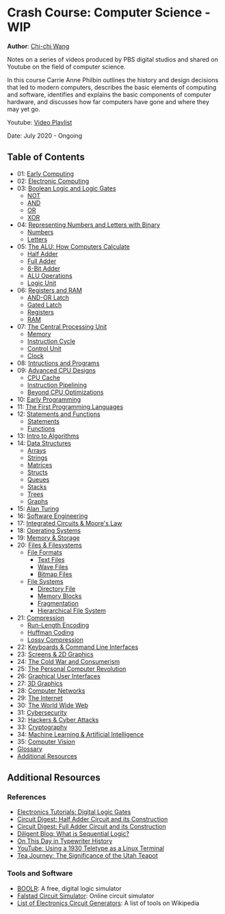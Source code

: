 # Crash Course: Computer Science - WIP
**Author**: [Chi-chi Wang](https://github.com/chichiwang)

Notes on a series of videos produced by PBS digital studios and shared on Youtube on the field of computer science.

In this course Carrie Anne Philbin outlines the history and design decisions that led to modern computers, describes the basic elements of computing and software, identifies and explains the basic components of computer hardware, and discusses how far computers have gone and where they may yet go.

Youtube: [Video Playlist](https://www.youtube.com/playlist?list=PL8dPuuaLjXtNlUrzyH5r6jN9ulIgZBpdo)

Date: July 2020 - Ongoing

## Table of Contents
* 01: [Early Computing](./01/README.md)
* 02: [Electronic Computing](./02/README.md)
* 03: [Boolean Logic and Logic Gates](./03/README.md)
  * [NOT](./03/README.md#not)
  * [AND](./03/README.md#and)
  * [OR](./03/README.md#or)
  * [XOR](./03/README.md#xor)
* 04: [Representing Numbers and Letters with Binary](./04/README.md)
  * [Numbers](./04/README.md#numbers)
  * [Letters](./04/README.md#letters)
* 05: [The ALU: How Computers Calculate](./05/README.md)
  * [Half Adder](./05/README.md#half-adder)
  * [Full Adder](./05/README.md#full-adder)
  * [8-Bit Adder](./05/README.md#8-bit-adder)
  * [ALU Operations](./05/README.md#alu-operations)
  * [Logic Unit](./05/README.md#logic-unit)
* 06: [Registers and RAM](./06/README.md)
  * [AND-OR Latch](./06/README.md#and-or-latch)
  * [Gated Latch](./06/README.md#gated-latch)
  * [Registers](./06/README.md#registers)
  * [RAM](./06/README.md#ram)
* 07: [The Central Processing Unit](./07/README.md)
  * [Memory](./07/README.md#memory)
  * [Instruction Cycle](./07/README.md#instruction-cycle)
  * [Control Unit](./07/README.md#control-unit)
  * [Clock](./07/README.md#clock)
* 08: [Intructions and Programs](./08/README.md)
* 09: [Advanced CPU Designs](./09/README.md)
  * [CPU Cache](./09/README.md#cpu-cache)
  * [Instruction Pipelining](./09/README.md#instruction-pipelining)
  * [Beyond CPU Optimizations](./09/README.md#beyond-cpu-optimizations)
* 10: [Early Programming](./10/README.md)
* 11: [The First Programming Languages](./11/README.md)
* 12: [Statements and Functions](./12/README.md)
  * [Statements](./12/README.md#statements)
  * [Functions](./12/README.md#functions)
* 13: [Intro to Algorithms](./13/README.md)
* 14: [Data Structures](./14/README.md)
  * [Arrays](./14/README.md#arrays)
  * [Strings](./14/README.md#strings)
  * [Matrices](./14/README.md#matrices)
  * [Structs](./14/README.md#structs)
  * [Queues](./14/README.md#queues)
  * [Stacks](./14/README.md#stacks)
  * [Trees](./14/README.md#trees)
  * [Graphs](./14/README.md#graphs)
* 15: [Alan Turing](./15/README.md)
* 16: [Software Engineering](./16/README.md)
* 17: [Integrated Circuits & Moore's Law](./17/README.md)
* 18: [Operating Systems](./18/README.md)
* 19: [Memory & Storage](./19/README.md)
* 20: [Files & Filesystems](./20/README.md)
  * [File Formats](./20/README.md#file-formats)
    * [Text Files](./20/README.md#text-files)
    * [Wave Files](./20/README.md#wave-files)
    * [Bitmap Files](./20/README.md#bitmap-files)
  * [File Systems](./20/README.md#file-systems)
    * [Directory File](./20/README.md#directory-file)
    * [Memory Blocks](./20/README.md#memory-blocks)
    * [Fragmentation](./20/README.md#fragmentation)
    * [Hierarchical File System](./20/README.md#hierarchical-file-system)
* 21: [Compression](./21/README.md)
  * [Run-Length Encoding](./21/README.md#run-length-encoding)
  * [Huffman Coding](./21/README.md#huffman-coding)
  * [Lossy Compression](./21/README.md#lossy-compression)
* 22: [Keyboards & Command Line Interfaces](./22/README.md)
* 23: [Screens & 2D Graphics](./23/README.md)
* 24: [The Cold War and Consumerism](./24/README.md)
* 25: [The Personal Computer Revolution](./25/README.md)
* 26: [Graphical User Interfaces](./26/README.md)
* 27: [3D Graphics](./27/README.md)
* 28: [Computer Networks](./28/README.md)
* 29: [The Internet](./29/README.md)
* 30: [The World Wide Web](./30/README.md)
* 31: [Cybersecurity](./31/README.md)
* 32: [Hackers & Cyber Attacks](./32/README.md)
* 33: [Cryptography](./33/README.md)
* 34: [Machine Learning & Artificial Intelligence](./34/README.md)
* 35: [Computer Vision](./35/README.md)
* [Glossary](./glossary/README.md)
* [Additional Resources](#additional-resources)


## Additional Resources

### References
* [Electronics Tutorials: Digital Logic Gates](https://www.electronics-tutorials.ws/logic/logic_1.html)
* [Circuit Digest: Half Adder Circuit and its Construction](https://circuitdigest.com/tutorial/half-adder-circuit-and-its-construction)
* [Circuit Digest: Full Adder Circuit and its Construction](https://circuitdigest.com/tutorial/full-adder-circuit-theory-truth-table-construction)
* [Diligent Blog: What is Sequential Logic?](https://blog.digilentinc.com/what-is-sequential-logic/)
* [On This Day in Typewriter History](https://oztypewriter.blogspot.com/2011/08/on-this-day-in-typewriter-history.html)
* [YouTube: Using a 1930 Teletype as a Linux Terminal](https://youtu.be/2XLZ4Z8LpEE)
* [Tea Journey: The Significance of the Utah Teapot](https://teajourney.pub/utah-teapot/)

### Tools and Software
* [BOOLR](http://boolr.me/): A free, digital logic simulator
* [Falstad Circuit Simulator](http://www.falstad.com/circuit/): Online circuit simulator
* [List of Electronics Circuit Generators](https://en.wikipedia.org/wiki/List_of_free_electronics_circuit_simulators): A list of tools on Wikipedia
